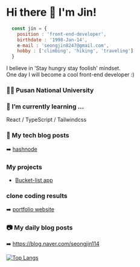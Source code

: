 # Hi there 👋 I'm Jin! 

``` javascript
  const jin = {
    position : 'front-end-developer',
    birthdate : '1998-Jan-14',
    e-mail : 'seongjin8247@gmail.com',
    hobby : ['climbing', 'hiking', 'traveling']
  }
```
I believe in 'Stay hungry stay foolish' mindset. <br/>
One day I will become a cool front-end developer :)

### 🧑‍🎓 Pusan National University 


### 🌱 I’m currently learning ... 
React / TypeScript / Tailwindcss


### 🍎 My tech blog posts
➡️ [hashnode](https://seongjin.hashnode.dev/) <br/>

### My projects
- [Bucket-list app](https://bucket-lists.netlify.app/)

### clone coding results
➡️ [portfolio website](https://jin1401.github.io/portfolio/)

### 📷 My daily blog posts

➡️ https://blog.naver.com/seongjin114


[![Top Langs](https://github-readme-stats.vercel.app/api/top-langs/?username=jin1401)](https://github.com/anuraghazra/github-readme-stats)

